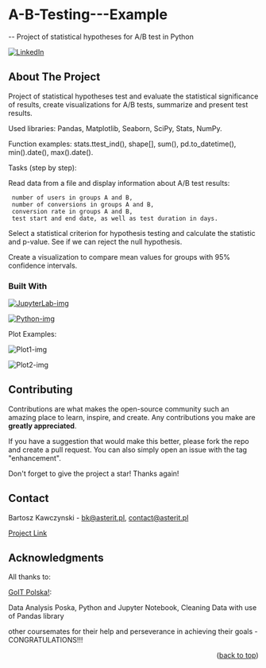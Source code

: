 # A-B-Testing---Example
-- Project of statistical hypotheses for A/B test in Python
<a name="readme-top"></a>

[![LinkedIn][linkedin-shield]][linkedin-url]


## About The Project

<!-- [![Product Name Screen Shot][product-screenshot]](https://example.com) -->

Project of statistical hypotheses test and evaluate the statistical significance of results, create visualizations for A/B tests, summarize and present test results.

Used libraries: Pandas, Matplotlib, Seaborn, SciPy, Stats, NumPy.

Function examples: stats.ttest_ind(), shape[], sum(), pd.to_datetime(), min().date(), max().date().

Tasks (step by step):

Read data from a file and display information about A/B test results:

     number of users in groups A and B,
     number of conversions in groups A and B,
     conversion rate in groups A and B,
     test start and end date, as well as test duration in days.

Select a statistical criterion for hypothesis testing and calculate the statistic and p-value. See if we can reject the null hypothesis.

Create a visualization to compare mean values for groups with 95% confidence intervals.


### Built With

[![JupyterLab-img](https://github.com/BartoszKawczynski/Data-cleaning-and-calculating-user-application-ratings/assets/162443808/8da3ff57-2505-4590-bd36-e720d7c0766c)][JupyterLab]

[![Python-img](https://github.com/BartoszKawczynski/Data-cleaning-and-calculating-user-application-ratings/assets/162443808/c9a416f8-82e5-46ba-90c5-feef3cddd6ba)][Python]

Plot Examples:

![Plot1-img](https://github.com/BartoszKawczynski/A-B-Testing---Example/assets/162443808/f01ecd2b-d0af-4b0f-8bc7-c7dcf6145d26)

![Plot2-img](https://github.com/BartoszKawczynski/A-B-Testing---Example/assets/162443808/0be8bd5b-b0b3-442e-a34a-38f0820e9f77)



## Contributing

Contributions are what makes the open-source community such an amazing place to learn, inspire, and create. Any contributions you make are **greatly appreciated**.

If you have a suggestion that would make this better, please fork the repo and create a pull request. You can also simply open an issue with the tag "enhancement".

Don't forget to give the project a star! Thanks again!


## Contact

Bartosz Kawczynski - bk@asterit.pl, contact@asterit.pl

[Project Link]


## Acknowledgments

All thanks to:

[GoIT Polska!]:

Data Analysis Poska, Python and Jupyter Notebook, Cleaning Data with use of Pandas library

other coursemates for their help and perseverance in achieving their goals - CONGRATULATIONS!!!

<p align="right">(<a href="#readme-top">back to top</a>)</p>

[linkedin-shield]: https://img.shields.io/badge/-LinkedIn-black.svg?style=for-the-badge&logo=linkedin&colorB=555
[linkedin-url]: https://www.linkedin.com/in/bartosz-kawczy%C5%84ski-667770252/
<!-- [product-screenshot]: images/screenshot.png -->
[JupyterLab]: https://jupyter.org/
[Project Link]: https://github.com/BartoszKawczynski/A-B-Testing---Example/
[GoIT Polska!]: https://goit.global/pl/
[Python]: https://www.python.org/
